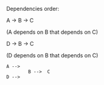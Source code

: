 Dependencies order:

A -> B -> C

(A depends on B that depends on C)

D -> B -> C

(D depends on B that depends on C)


```
A -->
        B -->  C
D -->
```
